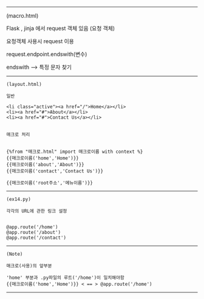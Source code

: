 -----------------------------------------------------------

 (macro.html)
 
Flask , jinja 에서 request 객체 있음 (요청 객체)

요청객체 사용시 request 이용


request.endpoint.endswith(변수)

endswith --> 특정 문자 찾기

-----------------------------------------------------------

    (layout.html)
    
    일반

    <li class="active"><a href="/">Home</a></li>
    <li><a href="#">About</a></li>
    <li><a href="#">Contact Us</a></li>


    매크로 처리


    {%from "매크로.html" import 매크로이름 with context %}
    {{매크로이름('home','Home')}}
    {{매크로이름('about','About')}}
    {{매크로이름('contact','Contact Us')}}

    {{매크로이름('root주소','메뉴이름')}}

-----------------------------------------------------------

    (ex14.py)

    각각의 URL에 관한 링크 설정
    
    
    @app.route('/home')
    @app.route('/about')
    @app.route('/contact')

-----------------------------------------------------------

    (Note)

    매크로(사용)의 앞부분

    'home' 부분과 .py파일의 루트('/home')이 일치해야함
    {{매크로이름('home','Home')}} < == > @app.route('/home')
    

-----------------------------------------------------------
